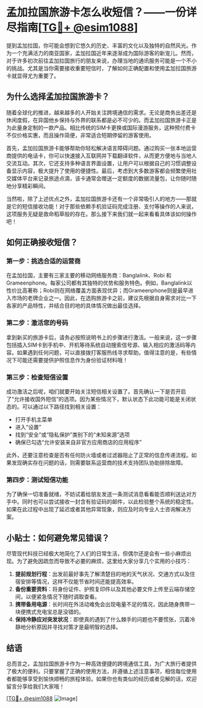 # 孟加拉国旅游卡怎么收短信？——一份详尽指南[[TG💪+ @esim1088](https://t.me/s/esim1088)]

提到孟加拉国，你可能会想到它悠久的历史、丰富的文化以及独特的自然风光。作为一个充满活力的南亚国家，孟加拉国近年来逐渐成为国际游客的新宠儿。然而，对于许多初次前往孟加拉国旅行的朋友来说，办理当地的通讯服务可能是一个不小的挑战。尤其是当你需要接收重要短信时，了解如何正确配置和使用孟加拉国旅游卡就显得尤为重要了。

## 为什么选择孟加拉国旅游卡？

随着全球化的推进，越来越多的人开始关注跨境通信的需求。无论是商务出差还是休闲度假，在异国他乡保持与外界的联系都是必不可少的。而孟加拉国旅游卡正是为此量身定制的一款产品。相比传统的SIM卡更换或国际漫游服务，这种预付费卡不仅价格实惠，而且操作简便，非常适合短期停留的游客使用。

首先，孟加拉国旅游卡能够帮助你轻松解决语言障碍问题。通过购买一张本地运营商提供的电话卡，你可以快速接入互联网并下载翻译软件，从而更方便地与当地人交流互动。其次，它还支持多种语言界面设置，让用户可以根据自己的习惯调整设备显示内容，极大提升了使用的便捷性。最后，考虑到大多数游客都会频繁使用社交媒体平台来记录旅途点滴，该卡通常会赠送一定额度的数据流量包，让你随时随地分享精彩瞬间。

当然啦，除了上述优点之外，孟加拉国旅游卡还有一个非常吸引人的地方——那就是它的短信接收功能！对于那些依赖手机验证码完成注册、支付等操作的人来说，这项服务无疑是救命稻草般的存在。那么接下来我们就一起来看看具体该如何操作吧！

## 如何正确接收短信？

### 第一步：挑选合适的运营商

在孟加拉国，主要有三家主要的移动网络服务商：Banglalink、Robi 和 Grameenphone。每家公司都有其独特的优势和服务特色。例如，Banglalink以性价比高著称；Robi则在网络覆盖方面表现优异；而Grameenphone则是最早进入市场的老牌企业之一。因此，在选购旅游卡之前，建议先根据自身需求对比一下各家的产品特性，并结合目的地的具体情况做出最佳选择。

### 第二步：激活您的号码

拿到新买的旅游卡后，请务必按照说明书上的步骤进行激活。一般来说，这一步骤包括插入SIM卡到手机中、开机等待系统自动搜索信号源、输入相应的激活码等内容。如果遇到任何问题，可以直接拨打客服热线寻求帮助。值得注意的是，有些情况下可能还需要提供护照信息作为身份验证材料哦！

### 第三步：检查短信设置

成功激活之后呢，咱们就要开始关注短信相关设置了。首先确认一下是否开启了“允许接收国外短信”的选项。因为某些情况下，默认状态下此功能可能是关闭状态的。可以通过以下路径找到相关设置：

- 打开手机主菜单
- 进入“设置”
- 找到“安全”或“隐私保护”类别下的“未知来源”选项
- 确保已勾选“允许安装来自非官方应用商店的应用程序”

此外，还要注意检查是否有任何防火墙或者过滤器阻止了正常的信息传递流程。如果发现确实存在问题的话，则需要联系运营商的技术支持团队协助排除故障。

### 第四步：测试短信功能

为了确保一切准备就绪，不妨试着给朋友发送一条测试消息看看能否顺利送达对方手中。同时也可以尝试接收一封含有验证码的邮件，以此检验整个系统的稳定性。如果在此过程中出现了延迟或者其他异常现象，则应及时向专业人士咨询解决方案。

## 小贴士：如何避免常见错误？

尽管现代科技已经极大地简化了人们的日常生活，但偶尔还是会有一些小麻烦出现。为了避免因疏忽而导致不必要的麻烦，这里给大家分享几个实用的小技巧：

1. **提前规划行程**：出发前最好事先了解清楚目的地的天气状况、交通方式以及住宿安排等情况，这样不仅能节省时间还能提高效率。
2. **备份重要资料**：将身份证件、护照复印件以及其他必要文件上传至云端存储空间，以便紧急情况下随时调取查看。
3. **携带备用电源**：长时间在外活动难免会出现电量不足的情况，因此随身携带一块便携式充电宝总是没错的。
4. **保持冷静应对突发状况**：即使真的遇到了什么棘手的问题也不要慌张，沉着冷静地分析原因并寻找对策才是最明智的选择。

## 结语

总而言之，孟加拉国旅游卡作为一种高效便捷的跨境通信工具，为广大旅行者提供了极大的便利。只要掌握了正确的使用方法，并遵循上述注意事项，相信每位使用者都能够享受到愉快顺畅的旅程体验。如果你也有类似的经历或者见解的话，欢迎留言分享给我们大家哦！

[[TG💪+ @esim1088](https://t.me/s/esim1088) ![Image](https://i.postimg.cc/4NQfJmqS/Snipaste-2025-05-13-00-14-12.png)]